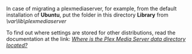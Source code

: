 In case of migrating a plexmediaserver, for example, from the default installation of **Ubuntu**, put the folder in this directory **Library** from *\var\lib\plexmediaserver*

To find out where settings are stored for other distributions, read the documentation at the link: *[Where is the Plex Media Server data directory located?][]*




[Where is the Plex Media Server data directory located?]: https://support.plex.tv/articles/202915258-where-is-the-plex-media-server-data-directory-located/ "developer documentation"
